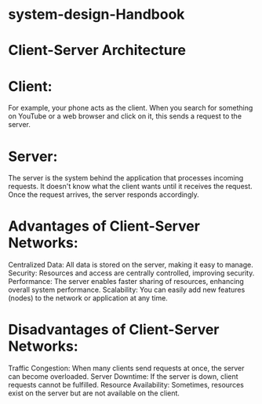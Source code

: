# system-design-Handbook

# Client-Server Architecture

# Client:
For example, your phone acts as the client. When you search for something on YouTube or a web browser and click on it, this sends a request to the server.

# Server:
The server is the system behind the application that processes incoming requests. It doesn't know what the client wants until it receives the request. Once the request arrives, the server responds accordingly.

# Advantages of Client-Server Networks:
Centralized Data: All data is stored on the server, making it easy to manage.
Security: Resources and access are centrally controlled, improving security.
Performance: The server enables faster sharing of resources, enhancing overall system performance.
Scalability: You can easily add new features (nodes) to the network or application at any time.

# Disadvantages of Client-Server Networks:
Traffic Congestion: When many clients send requests at once, the server can become overloaded.
Server Downtime: If the server is down, client requests cannot be fulfilled.
Resource Availability: Sometimes, resources exist on the server but are not available on the client.
